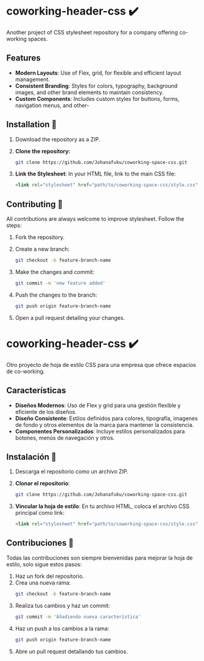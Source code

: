 # coworking-header-css ✔️ 

Another project of CSS stylesheet repository for a company offering co-working spaces. 

## Features

- **Modern Layouts**: Use of Flex, grid, for flexible and efficient layout management.
- **Consistent Branding**: Styles for colors, typography, background images, and other brand elements to maintain consistency.
- **Custom Components**: Includes custom styles for buttons, forms, navigation menus, and other-


## Installation 📝

1. Download the repository as a ZIP.

2. **Clone the repository:**
     ```sh
    git clone https://github.com/Johanafuku/coworking-space-css.git
    ```
3. **Link the Stylesheet**:
    In your HTML file, link to the main CSS file:
    ```html
    <link rel="stylesheet" href="path/to/coworking-space-css/style.css">
    ```


## Contributing 💭

All contributions are always welcome to improve stylesheet. Follow the steps:

1. Fork the repository.

2. Create a new branch: 
    ```sh
    git checkout -b feature-branch-name
    ```
3. Make the changes and commit: 
    ```sh
    git commit -m 'new feature added'
    ```
4. Push the changes to the branch: 
    ```sh
    git push origin feature-branch-name
    ```
5. Open a pull request detailing your changes.


#
# coworking-header-css ✔️ 

Otro proyecto de hoja de estilo CSS para una empresa que ofrece espacios de co-working. 

## Características

- **Diseños Modernos**: Uso de Flex y grid para una gestión flexible y eficiente de los diseños.
- **Diseño Consistente**: Estilos definidos para colores, tipografía, imagenes de fondo y otros elementos de la marca para mantener la consistencia.
- **Componentes Personalizados**: Incluye estilos personalizados para botones, menús de navegación y otros.

## Instalación 📝

1. Descarga el repositorio como un archivo ZIP.

2. **Clonar el repositorio**: 
    ```sh
    git clone https://github.com/Johanafuku/coworking-space-css.git
    ```

3. **Vincular la hoja de estilo**:
    En tu archivo HTML, coloca el archivo CSS principal como link:
    ```html
    <link rel="stylesheet" href="path/to/coworking-space-css/style.css">
    ```

## Contribuciones 💭

Todas las contribuciones son  siempre bienvenidas para mejorar la hoja de estilo, solo sigue estos pasos:

1. Haz un fork del repositorio.
2. Crea una nueva rama: 
    ```sh
    git checkout -b feature-branch-name
    ```
3. Realiza tus cambios y haz un commit: 
    ```sh
    git commit -m 'Añadiendo nueva característica'
    ```
4. Haz un push a los cambios a la rama: 
    ```sh
    git push origin feature-branch-name
    ```
5. Abre un pull request detallando tus cambios.